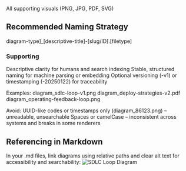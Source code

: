 All supporting visuals (PNG, JPG, PDF, SVG)


## Recommended Naming Strategy
diagram-type]_[descriptive-title]-[slug/ID].[filetype]

### Supporting
Descriptive clarity for humans and search indexing
Stable, structured naming for machine parsing or embedding
Optional versioning (-v1) or timestamping (-20250122) for traceability

Examples:
diagram_sdlc-loop-v1.png
diagram_deploy-strategies-v2.pdf
diagram_operating-feedback-loop.png


Avoid:
UUID-like codes or timestamps only (diagram_86123.png) – unreadable, unsearchable
Spaces or camelCase – inconsistent across systems and breaks in some renderers


## Referencing in Markdown
In your .md files, link diagrams using relative paths and clear alt text for accessibility and searchability:
![SDLC Loop Diagram](../diagrams/diagram_sdlc-loop-v1.png)
